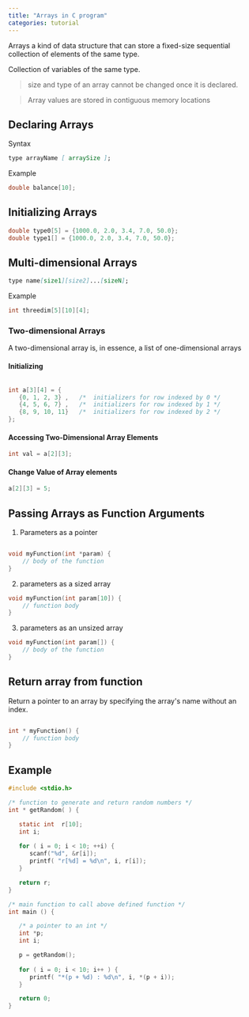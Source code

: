 ```yaml
---
title: "Arrays in C program"
categories: tutorial
---
```



Arrays a kind of data structure that can store a fixed-size sequential collection of elements of the same type.

Collection of variables of the same type.

> size and type of an array cannot be changed once it is declared.

> Array values are stored in contiguous memory locations

## Declaring Arrays

Syntax

```md
type arrayName [ arraySize ];
```

Example

```c
double balance[10];
```

## Initializing Arrays

```c
double type0[5] = {1000.0, 2.0, 3.4, 7.0, 50.0};
double type1[] = {1000.0, 2.0, 3.4, 7.0, 50.0};

```

## Multi-dimensional Arrays

```md
type name[size1][size2]...[sizeN];
```

Example

```c
int threedim[5][10][4];
```

### Two-dimensional Arrays

A two-dimensional array is, in essence, a list of one-dimensional arrays

#### Initializing

```c

int a[3][4] = {  
   {0, 1, 2, 3} ,   /*  initializers for row indexed by 0 */
   {4, 5, 6, 7} ,   /*  initializers for row indexed by 1 */
   {8, 9, 10, 11}   /*  initializers for row indexed by 2 */
};

```


#### Accessing Two-Dimensional Array Elements

```c
int val = a[2][3];
```

#### Change Value of Array elements

```c
a[2][3] = 5;
```

## Passing Arrays as Function Arguments

1.  Parameters as a pointer 

```c

void myFunction(int *param) {
    // body of the function
}

```

2. parameters as a sized array 

```c
void myFunction(int param[10]) {
    // function body
}
```

3. parameters as an unsized array

```c
void myFunction(int param[]) {
    // body of the function
}
```

## Return array from function

Return a pointer to an array by specifying the array's name without an index.

```c

int * myFunction() {
    // function body
}

```


## Example

```c
#include <stdio.h>

/* function to generate and return random numbers */
int * getRandom( ) {

   static int  r[10];
   int i;
  
   for ( i = 0; i < 10; ++i) {
      scanf("%d", &r[i]);
      printf( "r[%d] = %d\n", i, r[i]);
   }

   return r;
}

/* main function to call above defined function */
int main () {

   /* a pointer to an int */
   int *p;
   int i;

   p = getRandom();
	
   for ( i = 0; i < 10; i++ ) {
      printf( "*(p + %d) : %d\n", i, *(p + i));
   }

   return 0;
}
```